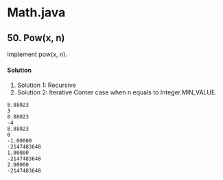 # Math.java

## 50. Pow(x, n)
Implement pow(x, n).

#### Solution
1. Solution 1: Recursive
2. Solution 2: Iterative
Corner case when n equals to Integer.MIN_VALUE.
~~~~
8.88023
3
8.88023
-4
8.88023
0
-1.00000
-2147483648
1.00000
-2147483648
2.00000
-2147483648
~~~~
